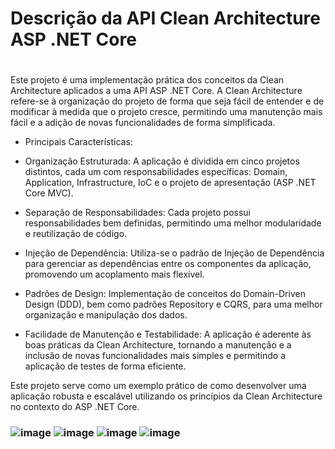<h1>Descrição da API Clean Architecture ASP .NET Core<h1></h1>
</h3>Este projeto é uma implementação prática dos conceitos da Clean Architecture aplicados a uma API ASP .NET Core. A Clean Architecture refere-se à organização do projeto de forma que seja fácil de entender e de modificar à medida que o projeto cresce, permitindo uma manutenção mais fácil e a adição de novas funcionalidades de forma simplificada.

- Principais Características:
* Organização Estruturada: A aplicação é dividida em cinco projetos distintos, cada um com responsabilidades específicas: Domain, Application, Infrastructure, IoC e o projeto de apresentação (ASP .NET Core MVC).

* Separação de Responsabilidades: Cada projeto possui responsabilidades bem definidas, permitindo uma melhor modularidade e reutilização de código.

* Injeção de Dependência: Utiliza-se o padrão de Injeção de Dependência para gerenciar as dependências entre os componentes da aplicação, promovendo um acoplamento mais flexível.

* Padrões de Design: Implementação de conceitos do Domain-Driven Design (DDD), bem como padrões Repository e CQRS, para uma melhor organização e manipulação dos dados.

* Facilidade de Manutenção e Testabilidade: A aplicação é aderente às boas práticas da Clean Architecture, tornando a manutenção e a inclusão de novas funcionalidades mais simples e permitindo a aplicação de testes de forma eficiente.

Este projeto serve como um exemplo prático de como desenvolver uma aplicação robusta e escalável utilizando os princípios da Clean Architecture no contexto do ASP .NET Core.<h3>



![image](https://github.com/yuridevnba/Educacao/assets/100159089/44ed3549-ff69-4b11-bee8-c6c7e99fe75b)
</b>
![image](https://github.com/yuridevnba/Educacao/assets/100159089/344b838e-bbf2-4e0b-846d-e7ab1ed4aece)
![image](https://github.com/yuridevnba/Educacao/assets/100159089/cde5f563-3a10-4de3-85bc-2590cffd8ccd)
![image](https://github.com/yuridevnba/Educacao/assets/100159089/866c7044-5c11-49f6-a9bf-03e3e40e1577)
